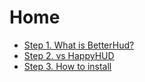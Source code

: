 # Home
- [Step 1. What is BetterHud?](https://github.com/toxicity188/BetterHud/wiki/What-is-BetterHud%3F)
- [Step 2. vs HappyHUD](https://github.com/toxicity188/BetterHud/wiki/vs-HappyHUD)
- [Step 3. How to install](https://github.com/toxicity188/BetterHud/wiki/How-to-install)  